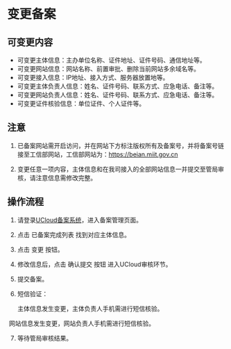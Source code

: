 

# 变更备案

## 可变更内容

- 可变更主体信息：主办单位名称、证件地址、证件号码、通信地址等。
- 可变更网站信息：网站名称、前置审批、删除当前网站多余域名等。
- 可变更接入信息：IP地址、接入方式、服务器放置地等。
- 可变更主体负责人信息：姓名、证件号码、联系方式、应急电话、备注等。
- 可变更网站负责人信息：姓名、证件号码、联系方式、应急电话、备注等。
- 可变更证件核验信息：单位证件、个人证件等。

## 注意

1. 已备案网站需开启访问，并在网站下方标注版权所有及备案号，并将备案号链接至工信部网站，工信部网站为：https://beian.miit.gov.cn

2. 变更任意一项内容，主体信息和在我司接入的全部网站信息一并提交至管局审核，请注意信息需修改完整。

## 操作流程

1. 请登录[UCloud备案系统](https://console.ucloud.cn/icp)，进入备案管理页面。
   
2. 点击 已备案完成列表 找到对应主体信息。

3. 点击 变更 按钮。

4. 修改信息后，点击 确认提交 按钮 进入UCloud审核环节。

5. 提交备案。

6. 短信验证：

   主体信息发生变更，主体负责人手机需进行短信核验。

​       网站信息发生变更，网站负责人手机需进行短信核验。

7. 等待管局审核结果。